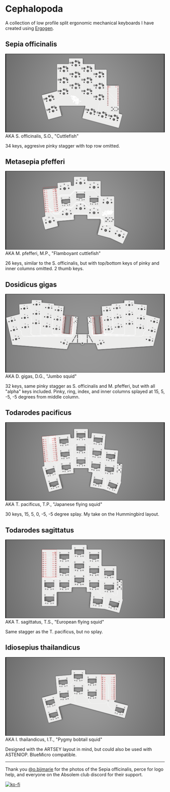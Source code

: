 # Cephalopoda

A collection of low profile split ergonomic mechanical keyboards I have created using [Ergogen](https://github.com/mrzealot/ergogen).

## Sepia officinalis
![Sepia officinalis](images/sepia_officinalis.png)
AKA S. officinalis, S.O., "Cuttlefish"

34 keys, aggresive pinky stagger with top row omitted.

## Metasepia pfefferi
![Metasepia pfefferi](images/metasepia_pfefferi.png)
AKA M. pfefferi, M.P., "Flamboyant cuttlefish"

26 keys, similar to the S. officinalis, but with top/bottom keys of pinky and inner columns omitted. 2 thumb keys.

## Dosidicus gigas
![Dosidicus gigas](images/dosidicus_gigas.png)
AKA D. gigas, D.G., "Jumbo squid"

32 keys, same pinky stagger as S. officinalis and M. pfefferi, but with all "alpha" keys included. Pinky, ring, index, and inner columns splayed at 15, 5, -5, -5 degrees from middle column.

## Todarodes pacificus
![Todarodes pacificus](images/todarodes_pacificus.png)
AKA T. pacificus, T.P., "Japanese flying squid"

30 keys, 15, 5, 0, -5, -5 degree splay. My take on the Hummingbird layout.

## Todarodes sagittatus
![Todarodes sagittatus](images/todarodes_sagittatus.png)
AKA T. sagittatus, T.S., "European flying squid"

Same stagger as the T. pacificus, but no splay.

## Idiosepius thailandicus
![Idiosepius thailandicus](images/idiosepius_thailandicus.png)
AKA I. thailandicus, I.T., "Pygmy bobtail squid"

Designed with the ARTSEY layout in mind, but could also be used with ASTENIOP.
BlueMicro compatible.

---

Thank you [@o.bijmarie](https://instagram.com/o.bijmarie) for the photos of the Sepia officinalis, perce for logo help, and everyone on the Absolem club discord for their support.

[![ko-fi](https://ko-fi.com/img/githubbutton_sm.svg)](https://ko-fi.com/Z8Z75C28V)